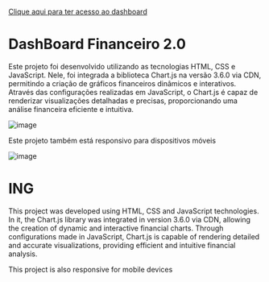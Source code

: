 <a href="https://dash-board-html-css-js-2-0.vercel.app/">Clique aqui para ter acesso ao dashboard</a>

<h1>DashBoard Financeiro 2.0</h1>


<p>Este projeto foi desenvolvido utilizando as tecnologias HTML, CSS e JavaScript. Nele, foi integrada a biblioteca Chart.js na versão 3.6.0 via CDN, permitindo a criação de gráficos financeiros dinâmicos e interativos. Através das configurações realizadas em JavaScript, o Chart.js é capaz de renderizar visualizações detalhadas e precisas, proporcionando uma análise financeira eficiente e intuitiva.</p>


![image](https://github.com/user-attachments/assets/c4a792b8-ddd7-437a-b494-cc3568adca01)



<p>Este projeto também está responsivo para dispositivos móveis</p>

![image](https://github.com/user-attachments/assets/d32dd7ce-19d3-4edc-86b8-42675f1076c6)


<h1>ING</h1>

<p>This project was developed using HTML, CSS and JavaScript technologies. In it, the Chart.js library was integrated in version 3.6.0 via CDN, allowing the creation of dynamic and interactive financial charts. Through configurations made in JavaScript, Chart.js is capable of rendering detailed and accurate visualizations, providing efficient and intuitive financial analysis.</p>


<p>This project is also responsive for mobile devices</p>
